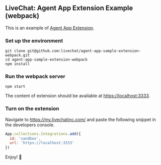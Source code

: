 ## LiveChat: Agent App Extension Example (webpack)

This is an example of [Agent App Extension](https://docs.livechatinc.com/agent-app-extension/).

### Set up the environment

```
git clone git@github.com:livechat/agent-app-sample-extension-webpack.git
cd agent-app-sample-extension-webpack
npm install
```

### Run the webpack server
```
npm start
```
The content of extension should be available at [https://localhost:3333](https://localhost:3333).

### Turn on the extension

Navigate to https://my.livechatinc.com/ and paste the following snippet in the developers console.

```js
App.collections.Integrations.add({
  id: 'sandbox',
  url: 'https://localhost:3333'
})
```

Enjoy! :rocket:
